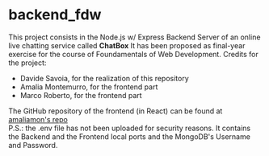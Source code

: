 # backend_fdw
This project consists in the Node.js w/ Express Backend Server of an online live chatting service called <b>ChatBox</b>
It has been proposed as final-year exercise for the course of Foundamentals of Web Development.
Credits for the project:
<ul>
  <li>Davide Savoia, for the realization of this repository</li>
  <li>Amalia Montemurro, for the frontend part</li>
  <li>Marco Roberto, for the frontend part</li>
</ul>
The GitHub repository of the frontend (in React) can be found at <a href="https://github.com/amaliamon/frontend_projectFdW">amaliamon's repo</a>
<br>P.S.: the .env file has not been uploaded for security reasons. It contains the Backend and the Frontend local ports and the MongoDB's Username and Password.
